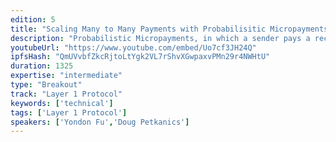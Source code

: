 ```yaml
---
edition: 5
title: "Scaling Many to Many Payments with Probabilisitic Micropayments"
description: "Probabilistic Micropayments, in which a sender pays a recipient with a form of lottery ticket for services performed, present an alternative payment scaling solution to state channels that bring advantages in certain use cases such as stream data processing and distributed compute. In this talk we'll present an overview of this form of micropayments, compare and contrast them to hub and spoke payment channels, show the security model against double-spends, present benchmarks from real world usage within the Livepeer protocol, and showcase an open source implementation."
youtubeUrl: "https://www.youtube.com/embed/Uo7cf3JH24Q"
ipfsHash: "QmUVvbfZkcRjtoLtYgk2VL7rShvXGwpaxvPMn29r4NWHtU"
duration: 1325
expertise: "intermediate"
type: "Breakout"
track: "Layer 1 Protocol"
keywords: ['technical']
tags: ['Layer 1 Protocol']
speakers: ['Yondon Fu','Doug Petkanics']
---
```

